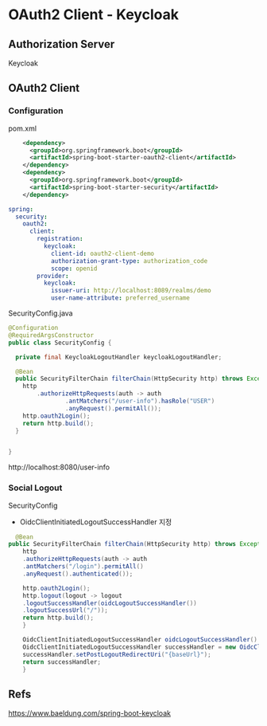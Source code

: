OAuth2 Client - Keycloak
================================

## Authorization Server
Keycloak

## OAuth2 Client

### Configuration
pom.xml
```xml
    <dependency>
      <groupId>org.springframework.boot</groupId>
      <artifactId>spring-boot-starter-oauth2-client</artifactId>
    </dependency>
    <dependency>
      <groupId>org.springframework.boot</groupId>
      <artifactId>spring-boot-starter-security</artifactId>
    </dependency>
```

```yaml
spring:
  security:
    oauth2:
      client:
        registration:
          keycloak:
            client-id: oauth2-client-demo
            authorization-grant-type: authorization_code
            scope: openid
        provider:
          keycloak:
            issuer-uri: http://localhost:8089/realms/demo
            user-name-attribute: preferred_username

```

SecurityConfig.java
```java
@Configuration
@RequiredArgsConstructor
public class SecurityConfig {

  private final KeycloakLogoutHandler keycloakLogoutHandler;

  @Bean
  public SecurityFilterChain filterChain(HttpSecurity http) throws Exception  {
    http
        .authorizeHttpRequests(auth -> auth
                .antMatchers("/user-info").hasRole("USER")
                .anyRequest().permitAll());
    http.oauth2Login();
    return http.build();
  }


}
```

http://localhost:8080/user-info

### Social Logout

SecurityConfig
- OidcClientInitiatedLogoutSuccessHandler 지정
```java
  @Bean
public SecurityFilterChain filterChain(HttpSecurity http) throws Exception  {
    http
    .authorizeHttpRequests(auth -> auth
    .antMatchers("/login").permitAll()
    .anyRequest().authenticated());

    http.oauth2Login();
    http.logout(logout -> logout
    .logoutSuccessHandler(oidcLogoutSuccessHandler())
    .logoutSuccessUrl("/"));
    return http.build();
    }

    OidcClientInitiatedLogoutSuccessHandler oidcLogoutSuccessHandler() {
    OidcClientInitiatedLogoutSuccessHandler successHandler = new OidcClientInitiatedLogoutSuccessHandler(clientRegistrationRepository);
    successHandler.setPostLogoutRedirectUri("{baseUrl}");
    return successHandler;
    }
```


## Refs
https://www.baeldung.com/spring-boot-keycloak
